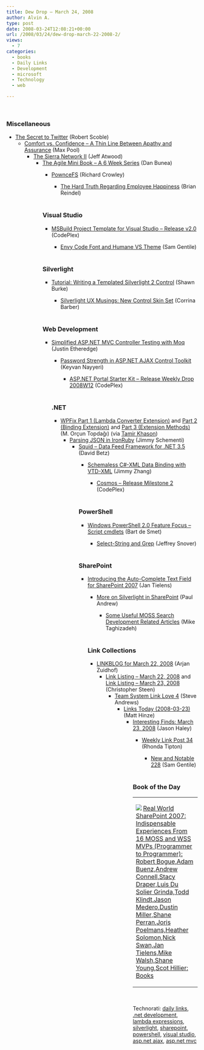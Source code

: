 ```yaml
---
title: Dew Drop – March 24, 2008
author: Alvin A.
type: post
date: 2008-03-24T12:08:21+00:00
url: /2008/03/24/dew-drop-march-22-2008-2/
views:
  - 7
categories:
  - books
  - Daily Links
  - Development
  - microsoft
  - Technology
  - web

---
```

&nbsp;

### Miscellaneous

  * [The Secret to Twitter][1] (Robert Scoble) 
      * [Comfort vs. Confidence &#8211; A Thin Line Between Apathy and Assurance][2] (Max Pool) 
          * [The Sierra Network II][3] (Jeff Atwood) 
              * [The Agile Mini Book &#8211; A 6 Week Series][4] (Dan Bunea) 
                  * [PownceFS][5] (Richard Crowley) 
                      * [The Hard Truth Regarding Employee Happiness][6] (Brian Reindel)</ul> 
                    &nbsp;
                    
                    ### Visual Studio
                    
                      * [MSBuild Project Template for Visual Studio &#8211; Release v2.0][7] (CodePlex) 
                          * [Envy Code Font and Humane VS Theme][8] (Sam Gentile)</ul> 
                        &nbsp;
                        
                        ### Silverlight
                        
                          * [Tutorial: Writing a Templated Silverlight 2 Control][9] (Shawn Burke) 
                              * [Silverlight UX Musings: New Control Skin Set][10] (Corrina Barber)</ul> 
                            &nbsp;
                            
                            ### Web Development
                            
                              * [Simplified ASP.NET MVC Controller Testing with Moq][11] (Justin Etheredge) 
                                  * [Password Strength in ASP.NET AJAX Control Toolkit][12] (Keyvan Nayyeri) 
                                      * [ASP.NET Portal Starter Kit &#8211; Release Weekly Drop 2008W12][13] (CodePlex)</ul> 
                                    &nbsp;
                                    
                                    ### .NET
                                    
                                      * [WPFix Part 1 (Lambda Converter Extension)][14] and [Part 2 (Binding Extension)][15] and [Part 3 (Extension Methods)][16] (M. Orçun Topdağı) (via [Tamir Khason][17]) 
                                          * [Parsing JSON in IronRuby][18] (Jimmy Schementi) 
                                              * [Squid &#8211; Data Feed Framework for .NET 3.5][19] (David Betz) 
                                                  * [Schemaless C#-XML Data Binding with VTD-XML][20] (Jimmy Zhang) 
                                                      * [Cosmos &#8211; Release Milestone 2][21] (CodePlex)</ul> 
                                                    &nbsp;
                                                    
                                                    ### PowerShell
                                                    
                                                      * [Windows PowerShell 2.0 Feature Focus &#8211; Script cmdlets][22] (Bart de Smet) 
                                                          * [Select-String and Grep][23] (Jeffrey Snover)</ul> 
                                                        &nbsp;
                                                        
                                                        ### SharePoint
                                                        
                                                          * [Introducing the Auto-Complete Text Field for SharePoint 2007][24] (Jan Tielens) 
                                                              * [More on Silverlight in SharePoint][25] (Paul Andrew) 
                                                                  * [Some Useful MOSS Search Development Related Articles][26] (Mike Taghizadeh)</ul> 
                                                                &nbsp;
                                                                
                                                                ### Link Collections
                                                                
                                                                  * [LINKBLOG for March 22, 2008][27] (Arjan Zuidhof) 
                                                                      * [Link Listing &#8211; March 22, 2008][28] and [Link Listing &#8211; March 23, 2008][29] (Christopher Steen) 
                                                                          * [Team System Link Love 4][30] (Steve Andrews) 
                                                                              * [Links Today (2008-03-23)][31] (Matt Hinze) 
                                                                                  * [Interesting Finds: March 23, 2008][32] (Jason Haley) 
                                                                                      * [Weekly Link Post 34][33] (Rhonda Tipton) 
                                                                                          * [New and Notable 228][34] (Sam Gentile)</ul> 
                                                                                        &nbsp;
                                                                                        
                                                                                        ### Book of the Day</p> 
                                                                                        
                                                                                        <div class="wlWriterSmartContent" id="scid:7dc1bd33-94bd-46fd-a20b-0131235bcd47:2ea8f0a7-c426-42ca-975e-9d6ec23e19bc" style="padding-right: 0px; display: inline; padding-left: 0px; float: none; padding-bottom: 0px; margin: 0px; padding-top: 0px">
                                                                                          <table cellspacing="0" cellpadding="2" width="400" border="0" unselectable="on">
                                                                                            <tr>
                                                                                              <td valign="top" width="400">
                                                                                                <p>
                                                                                                  <a title="Real World SharePoint 2007: Indispensable Experiences From 16 MOSS and WSS MVPs (Programmer to Programmer): Robert Bogue,Adam Buenz,Andrew Connell,Stacy Draper,Luis Du Solier Grinda,Todd Klindt,Jason Medero,Dustin Miller,Shane Perran,Joris Poelmans,Heather Solomon,Nick Swan,Jan Tielens,Mike Walsh,Shane Young,Scot Hillier: Books" href="http://www.amazon.com/exec/obidos/ASIN/0470168358/alvinashcraft-20"><img data-recalc-dims="1" decoding="async" src="https://i0.wp.com/images.amazon.com/images/P/0470168358.01.MZZZZZZZ.jpg?w=660" border="0" align="left" style="float:left" />Real World SharePoint 2007: Indispensable Experiences From 16 MOSS and WSS MVPs (Programmer to Programmer): Robert Bogue,Adam Buenz,Andrew Connell,Stacy Draper,Luis Du Solier Grinda,Todd Klindt,Jason Medero,Dustin Miller,Shane Perran,Joris Poelmans,Heather Solomon,Nick Swan,Jan Tielens,Mike Walsh,Shane Young,Scot Hillier: Books</a>
                                                                                                </p>
                                                                                              </td>
                                                                                            </tr>
                                                                                          </table>
                                                                                        </div>
                                                                                        
                                                                                        &nbsp;</p> 
                                                                                        
                                                                                        <div class="wlWriterSmartContent" id="scid:C16BAC14-9A3D-4c50-9394-FBFEF7A93539:9a77a7d7-7f44-46f9-925e-33cee9d53c81" style="padding-right: 0px; display: inline; padding-left: 0px; padding-bottom: 0px; margin: 0px; padding-top: 0px">
                                                                                          <!--dotnetkickit-->
                                                                                        </div></p> 
                                                                                        
                                                                                        <div class="wlWriterSmartContent" id="scid:d7bf807d-7bb0-458a-811f-90c51817d5c2:a647c6bc-a4c8-48b5-9e66-a0db737f4398" style="padding-right: 0px; display: inline; padding-left: 0px; padding-bottom: 0px; margin: 0px; padding-top: 0px">
                                                                                          <p>
                                                                                            <span class="TagSite">Technorati:</span> <a href="http://technorati.com/tag/daily+links" rel="tag" class="tag">daily links</a>, <a href="http://technorati.com/tag/.net+development" rel="tag" class="tag">.net development</a>, <a href="http://technorati.com/tag/lambda+expressions" rel="tag" class="tag">lambda expressions</a>, <a href="http://technorati.com/tag/silverlight" rel="tag" class="tag">silverlight</a>, <a href="http://technorati.com/tag/sharepoint" rel="tag" class="tag">sharepoint</a>, <a href="http://technorati.com/tag/powershell" rel="tag" class="tag">powershell</a>, <a href="http://technorati.com/tag/visual+studio" rel="tag" class="tag">visual studio</a>, <a href="http://technorati.com/tag/asp.net+ajax" rel="tag" class="tag">asp.net ajax</a>, <a href="http://technorati.com/tag/asp.net+mvc" rel="tag" class="tag">asp.net mvc</a><br /><!-- StartInsertedTags: daily links, .net development, lambda expressions, silverlight, sharepoint, powershell, visual studio, asp.net ajax, asp.net mvc :EndInsertedTags -->
                                                                                          </p>
                                                                                        </div>

 [1]: http://scobleizer.com/2008/03/23/the-secret-to-twitter/
 [2]: http://www.codesqueeze.com/comfort-vs-confidence-a-thin-line-between-apathy-and-assurance/
 [3]: http://www.codinghorror.com/blog/archives/001081.html
 [4]: http://bloggingabout.net/blogs/danbunea/archive/2008/03/21/the-agile-mini-book-a-6-week-series.aspx
 [5]: http://rcrowley.org/2008/03/22/powncefs/
 [6]: http://blog.reindel.com/2008/03/24/the-hard-truth-regarding-employee-happiness/
 [7]: http://www.codeplex.com/MSBuildTemplate/Release/ProjectReleases.aspx?ReleaseId=11885
 [8]: http://samgentile.com/blogs/samgentile/archive/2008/03/23/envy-code-font-and-humane-studio-theme.aspx
 [9]: http://blogs.msdn.com/sburke/archive/2008/03/22/tutorial-writing-a-templated-silverlight-2-control.aspx
 [10]: http://blogs.msdn.com/vbteam/archive/2008/03/23/silverlight-ux-musings-new-control-skin-set-corrina-barber.aspx
 [11]: http://www.codethinked.com/post/2008/03/Simplified-Aspnet-MVC-Controller-Testing-with-Moq.aspx
 [12]: http://nayyeri.net/blog/passwordstrength-in-asp-net-ajax-control-toolkit/
 [13]: http://www.codeplex.com/ASPNETPortal/Release/ProjectReleases.aspx?ReleaseId=11719
 [14]: http://www.fikrimvar.net/lestirelim/?p=15
 [15]: http://www.fikrimvar.net/lestirelim/?p=18
 [16]: http://www.fikrimvar.net/lestirelim/?p=23
 [17]: http://blogs.microsoft.co.il/blogs/tamir/archive/2008/03/23/binding-with-lambda-expressions.aspx
 [18]: http://jimmy.schementi.com/blog/2008/03/parsing-json-in-ironruby.html
 [19]: http://www.netfxharmonics.com/2008/03/Squid-Data-Feed-Framework-for-NET-35
 [20]: http://www.codeproject.com/kb/cs/schemaless_binding.aspx
 [21]: http://www.codeplex.com/Cosmos/Release/ProjectReleases.aspx?ReleaseId=11877
 [22]: http://community.bartdesmet.net/blogs/bart/archive/2008/03/22/windows-powershell-2-0-feature-focus-script-cmdlets.aspx
 [23]: http://blogs.msdn.com/powershell/archive/2008/03/23/select-string-and-grep.aspx
 [24]: http://weblogs.asp.net/jan/archive/2008/03/21/introducing-the-autocomplete-text-field-for-sharepoint-2007.aspx
 [25]: http://blogs.msdn.com/pandrew/archive/2008/03/23/more-on-silverlight-in-sharepoint.aspx
 [26]: http://blogs.msdn.com/miketag/archive/2008/03/24/some-useful-moss-search-development-related-articles.aspx
 [27]: http://arjansworld.blogspot.com/2008/03/linkblog-for-march-22-2008.html
 [28]: http://dotnetjunkies.com/WebLog/csteen/archive/2008/03/23/457063.aspx
 [29]: http://dotnetjunkies.com/WebLog/csteen/archive/2008/03/24/457806.aspx
 [30]: http://www.platinumbay.com/blogs/dotneticated/archive/2008/03/21/team-system-link-love-4.aspx
 [31]: http://mhinze.com/links-today-2008-03-23/
 [32]: http://jasonhaley.com/blog/archive/2008/03/23/141368.aspx
 [33]: http://rtipton.wordpress.com/2008/03/23/weekly-link-post-34/
 [34]: http://samgentile.com/blogs/samgentile/archive/2008/03/23/new-and-notable-228.aspx